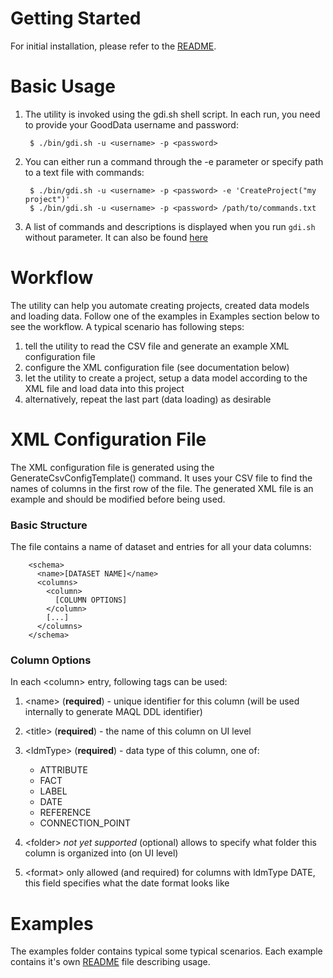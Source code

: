 # Getting Started

For initial installation, please refer to the [README](http://github.com/gooddata/Java-DI-Tool#readme).

# Basic Usage

1. The utility is invoked using the gdi.sh shell script. In each run, you need to provide your GoodData username and password:

        $ ./bin/gdi.sh -u <username> -p <password>

2. You can either run a command through the -e parameter or specify path to a text file with commands:

        $ ./bin/gdi.sh -u <username> -p <password> -e 'CreateProject("my project")'
        $ ./bin/gdi.sh -u <username> -p <password> /path/to/commands.txt

3. A list of commands and descriptions is displayed when you run `gdi.sh` without parameter. It can also be found [here](http://github.com/gooddata/Java-DI-Tool/blob/master/src/main/resources/com/gooddata/processor/COMMANDS.txt#files)

# Workflow

The utility can help you automate creating projects, created data models and loading data. Follow one of the examples in Examples section below to see the workflow. A typical scenario has following steps:

1. tell the utility to read the CSV file and generate an example XML configuration file
2. configure the XML configuration file (see documentation below)
3. let the utility to create a project, setup a data model according to the XML file and load data into this project
4. alternatively, repeat the last part (data loading) as desirable

# XML Configuration File

The XML configuration file is generated using the GenerateCsvConfigTemplate() command. It uses your CSV file to find the names of columns in the first row of the file. The generated XML file is an example and should be modified before being used.

### Basic Structure
The file contains a name of dataset and entries for all your data columns:

        <schema>
          <name>[DATASET NAME]</name>
          <columns>
            <column>
              [COLUMN OPTIONS]
            </column>
            [...]
          </columns>
        </schema>

### Column Options
In each &lt;column&gt; entry, following tags can be used:

1. &lt;name&gt; (**required**) - unique identifier for this column (will be used internally to generate MAQL DDL identifier)
2. &lt;title&gt; (**required**) - the name of this column on UI level
3. &lt;ldmType&gt; (**required**) - data type of this column, one of:

    * ATTRIBUTE
    * FACT
    * LABEL
    * DATE
    * REFERENCE
    * CONNECTION_POINT
4. &lt;folder&gt; _not yet supported_ (optional) allows to specify what folder this column is organized into (on UI level)
5. &lt;format&gt; only allowed (and required) for columns with ldmType DATE, this field specifies what the date format looks like

# Examples

The examples folder contains typical some typical scenarios. Each example contains it's own [README](http://github.com/gooddata/Java-DI-Tool/blob/master/examples/zendesk/README.md#readme) file describing usage.